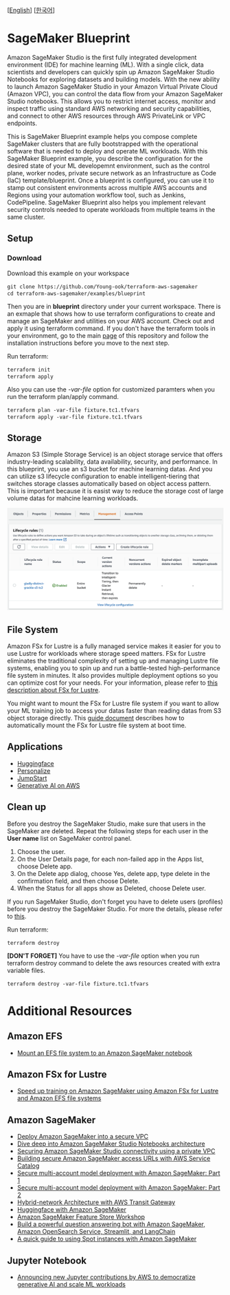 [[English](README.md)] [[한국어](README.ko.md)]

# SageMaker Blueprint
Amazon SageMaker Studio is the first fully integrated development environment (IDE) for machine learning (ML). With a single click, data scientists and developers can quickly spin up Amazon SageMaker Studio Notebooks for exploring datasets and building models. With the new ability to launch Amazon SageMaker Studio in your Amazon Virtual Private Cloud (Amazon VPC), you can control the data flow from your Amazon SageMaker Studio notebooks. This allows you to restrict internet access, monitor and inspect traffic using standard AWS networking and security capabilities, and connect to other AWS resources through AWS PrivateLink or VPC endpoints.

This is SageMaker Blueprint example helps you compose complete SageMaker clusters that are fully bootstrapped with the operational software that is needed to deploy and operate ML workloads. With this SageMaker Blueprint example, you describe the configuration for the desired state of your ML developemnt environment, such as the control plane, worker nodes, private secure network as an Infrastructure as Code (IaC) template/blueprint. Once a blueprint is configured, you can use it to stamp out consistent environments across multiple AWS accounts and Regions using your automation workflow tool, such as Jenkins, CodePipeline. SageMaker Blueprint also helps you implement relevant security controls needed to operate workloads from multiple teams in the same cluster.

## Setup
### Download
Download this example on your workspace
```
git clone https://github.com/Young-ook/terraform-aws-sagemaker
cd terraform-aws-sagemaker/examples/blueprint
```

Then you are in **blueprint** directory under your current workspace. There is an exmaple that shows how to use terraform configurations to create and manage an SageMaker and utilities on your AWS account. Check out and apply it using terraform command. If you don't have the terraform tools in your environment, go to the main [page](https://github.com/Young-ook/terraform-aws-sagemaker) of this repository and follow the installation instructions before you move to the next step.

Run terraform:
```
terraform init
terraform apply
```
Also you can use the *-var-file* option for customized paramters when you run the terraform plan/apply command.
```
terraform plan -var-file fixture.tc1.tfvars
terraform apply -var-file fixture.tc1.tfvars
```

## Storage
Amazon S3 (Simple Storage Service) is an object storage service that offers industry-leading scalability, data availability, security, and performance. In this blueprint, you use an s3 bucket for machine learning datas. And you can utilize s3 lifecycle configuration to enable intelligent-tiering that switches storage classes automatically based on object access pattern. This is important because it is easist way to reduce the storage cost of large volume datas for mahcine learning workloads.

![aws-s3-lc-int-tiering](../../images/aws-s3-lc-int-tiering.png)

## File System
Amazon FSx for Lustre is a fully managed service makes it easier for you to use Lustre for workloads where storage speed matters. FSx for Lustre eliminates the traditional complexity of setting up and managing Lustre file systems, enabling you to spin up and run a battle-tested high-performance file system in minutes. It also provides multiple deployment options so you can optimize cost for your needs. For your information, please refer to [this description about FSx for Lustre](https://github.com/Young-ook/terraform-aws-sagemaker/tree/main/modules/lustre).

You might want to mount the FSx for Lustre file system if you want to allow your ML training job to access your datas faster than reading datas from S3 object storage directly. This [guide document](https://docs.aws.amazon.com/fsx/latest/LustreGuide/mount-fs-auto-mount-onreboot.html) describes how to automatically mount the FSx for Lustre file system at boot time.

## Applications
- [Huggingface](./apps/README.md#huggingface-transformers-with-amazon-sagemaker)
- [Personalize](./apps/README.md#amazon-personalize)
- [JumpStart](./apps/README.md#jumpstart)
- [Generative AI on AWS](./apps/README.md#generative-ai-on-aws)

## Clean up
Before you destroy the SageMaker Studio, make sure that users in the SageMaker are deleted. Repeat the following steps for each user in the **User name** list on SageMaker control panel.
1. Choose the user.
2. On the User Details page, for each non-failed app in the Apps list, choose Delete app.
3. On the Delete app dialog, choose Yes, delete app, type delete in the confirmation field, and then choose Delete.
4. When the Status for all apps show as Deleted, choose Delete user.

If you run SageMaker Studio, don't forget you have to delete users (profiles) before you destroy the SageMaker Studio. For more the details, please refer to [this](https://docs.aws.amazon.com/sagemaker/latest/dg/gs-studio-delete-domain.html).

Run terraform:
```
terraform destroy
```
**[DON'T FORGET]** You have to use the *-var-file* option when you run terraform destroy command to delete the aws resources created with extra variable files.
```
terraform destroy -var-file fixture.tc1.tfvars
```

# Additional Resources
## Amazon EFS
- [Mount an EFS file system to an Amazon SageMaker notebook](https://aws.amazon.com/blogs/machine-learning/mount-an-efs-file-system-to-an-amazon-sagemaker-notebook-with-lifecycle-configurations/)

## Amazon FSx for Lustre
- [Speed up training on Amazon SageMaker using Amazon FSx for Lustre and Amazon EFS file systems](https://aws.amazon.com/blogs/machine-learning/speed-up-training-on-amazon-sagemaker-using-amazon-efs-or-amazon-fsx-for-lustre-file-systems/)

## Amazon SageMaker
- [Deploy Amazon SageMaker into a secure VPC](https://github.com/Young-ook/terraform-aws-sagemaker/tree/main/examples/fsi)
- [Dive deep into Amazon SageMaker Studio Notebooks architecture](https://aws.amazon.com/blogs/machine-learning/dive-deep-into-amazon-sagemaker-studio-notebook-architecture/)
- [Securing Amazon SageMaker Studio connectivity using a private VPC](https://aws.amazon.com/ko/blogs/machine-learning/securing-amazon-sagemaker-studio-connectivity-using-a-private-vpc/)
- [Building secure Amazon SageMaker access URLs with AWS Service Catalog](https://aws.amazon.com/blogs/mt/building-secure-amazon-sagemaker-access-urls-with-aws-service-catalog/)
- [Secure multi-account model deployment with Amazon SageMaker: Part 1](https://aws.amazon.com/blogs/machine-learning/part-1-secure-multi-account-model-deployment-with-amazon-sagemaker/)
- [Secure multi-account model deployment with Amazon SageMaker: Part 2](https://aws.amazon.com/blogs/machine-learning/part-2-secure-multi-account-model-deployment-with-amazon-sagemaker/)
- [Hybrid-network Architecture with AWS Transit Gateway](https://github.com/Young-ook/terraform-aws-sagemaker/blob/main/examples/tgw)
- [Huggingface with Amazon SageMaker](https://github.com/Young-ook/terraform-aws-sagemaker/blob/main/examples/huggingface)
- [Amazon SageMaker Feature Store Workshop](https://github.com/aws-samples/amazon-sagemaker-feature-store-end-to-end-workshop)
- [Build a powerful question answering bot with Amazon SageMaker, Amazon OpenSearch Service, Streamlit, and LangChain](https://aws.amazon.com/blogs/machine-learning/build-a-powerful-question-answering-bot-with-amazon-sagemaker-amazon-opensearch-service-streamlit-and-langchain/)
- [A quick guide to using Spot instances with Amazon SageMaker](https://towardsdatascience.com/a-quick-guide-to-using-spot-instances-with-amazon-sagemaker-b9cfb3a44a68)


## Jupyter Notebook
- [Announcing new Jupyter contributions by AWS to democratize generative AI and scale ML workloads](https://aws.amazon.com/blogs/machine-learning/announcing-new-jupyter-contributions-by-aws-to-democratize-generative-ai-and-scale-ml-workloads/)
